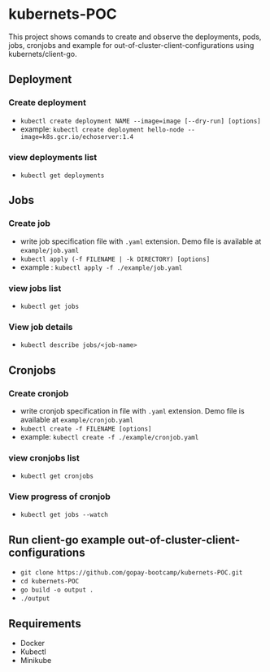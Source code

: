 # kubernets-POC
This project shows comands to create and observe the deployments, pods, jobs, cronjobs and example for out-of-cluster-client-configurations using kubernets/client-go.

## Deployment
### Create deployment
- `kubectl create deployment NAME --image=image [--dry-run] [options]`
- example: `kubectl create deployment hello-node --image=k8s.gcr.io/echoserver:1.4`
### view deployments list 
- `kubectl get deployments`

## Jobs
### Create job
- write job specification file with `.yaml` extension. Demo file is available at `example/job.yaml`
- `kubectl apply (-f FILENAME | -k DIRECTORY) [options]`
- example : `kubectl apply -f ./example/job.yaml`
### view jobs list
- `kubectl get jobs`
### View job details
- `kubectl describe jobs/<job-name>`

## Cronjobs
### Create cronjob
- write cronjob specification in file with `.yaml` extension. Demo file is available at `example/cronjob.yaml`
- `kubectl create -f FILENAME [options]`
- example: `kubectl create -f ./example/cronjob.yaml`
### view cronjobs list
- `kubectl get cronjobs`
### View progress of cronjob
- `kubectl get jobs --watch`

## Run client-go example out-of-cluster-client-configurations
- `git clone https://github.com/gopay-bootcamp/kubernets-POC.git`
- `cd kubernets-POC`
- `go build -o output .`
- `./output`

## Requirements
- Docker
- Kubectl
- Minikube

